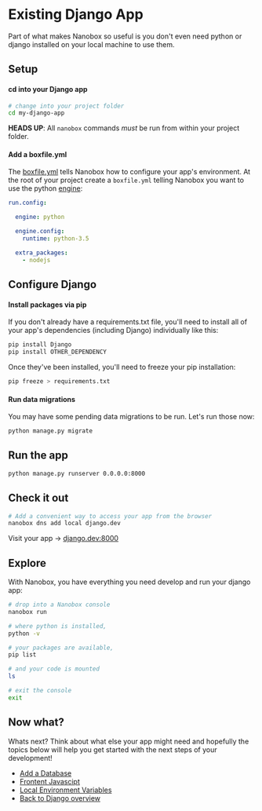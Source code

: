# Existing Django App
Part of what makes Nanobox so useful is you don't even need python or django installed on your local machine to use them.

## Setup

#### cd into your Django app

```bash
# change into your project folder
cd my-django-app
```

**HEADS UP**: All `nanobox` commands *must* be run from within your project folder.

#### Add a boxfile.yml
The <a href="https://docs.nanobox.io/boxfile/" target="\_blank">boxfile.yml</a> tells Nanobox how to configure your app's environment. At the root of your project create a `boxfile.yml` telling Nanobox you want to use the python <a href="https://docs.nanobox.io/engines/" target="\_blank">engine</a>:

<div class="meta" data-method="configFile" data-params="boxfile.yml"></div>

```yaml
run.config:

  engine: python

  engine.config:
    runtime: python-3.5

  extra_packages:
    - nodejs

```

## Configure Django

#### Install packages via pip
If you don't already have a requirements.txt file, you'll need to install all of your app's dependencies (including Django) individually like this:

```bash
pip install Django
pip install OTHER_DEPENDENCY
```

Once they've been installed, you'll need to freeze your pip installation:

```bash
pip freeze > requirements.txt
```

#### Run data migrations

You may have some pending data migrations to be run. Let's run those now:

```bash
python manage.py migrate
```

## Run the app

```bash
python manage.py runserver 0.0.0.0:8000
```

## Check it out

```bash
# Add a convenient way to access your app from the browser
nanobox dns add local django.dev
```

Visit your app -> [django.dev:8000](http://django.dev:8000)

## Explore

With Nanobox, you have everything you need develop and run your django app:

```bash
# drop into a Nanobox console
nanobox run

# where python is installed,
python -v

# your packages are available,
pip list

# and your code is mounted
ls

# exit the console
exit
```

## Now what?
Whats next? Think about what else your app might need and hopefully the topics below will help you get started with the next steps of your development!

* [Add a Database](/python/django/add-a-database)
* [Frontent Javascipt](/python/django/frontend-javascript)
* [Local Environment Variables](/python/django/local-evars)
* [Back to Django overview](/python/django)
